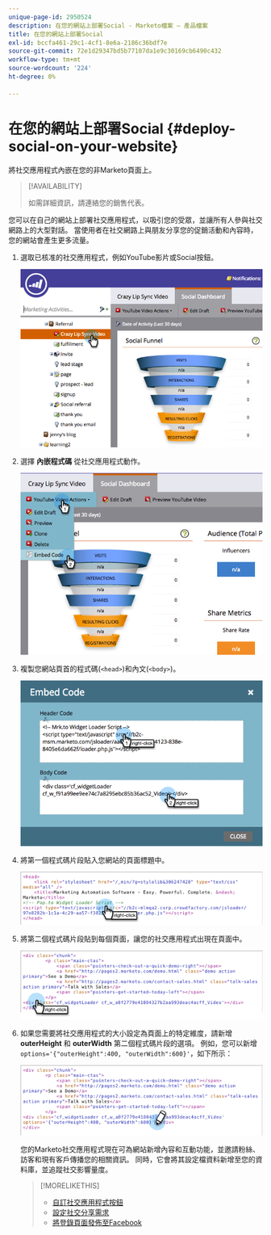 ```yaml
---
unique-page-id: 2950524
description: 在您的網站上部署Social - Marketo檔案 — 產品檔案
title: 在您的網站上部署Social
exl-id: bccfa461-29c1-4cf1-8e6a-2186c36bdf7e
source-git-commit: 72e1d29347bd5b77107da1e9c30169cb6490c432
workflow-type: tm+mt
source-wordcount: '224'
ht-degree: 0%

---
```


# 在您的網站上部署Social {#deploy-social-on-your-website}

將社交應用程式內嵌在您的非Marketo頁面上。

>[!AVAILABILITY]
>
>如需詳細資訊，請連絡您的銷售代表。

您可以在自己的網站上部署社交應用程式，以吸引您的受眾，並讓所有人參與社交網路上的大型對話。 當使用者在社交網路上與朋友分享您的促銷活動和內容時，您的網站會產生更多流量。

1. 選取已核准的社交應用程式，例如YouTube影片或Social按鈕。

   ![](assets/image2015-5-12-11-3a43-3a24.png)

1. 選擇 **內嵌程式碼** 從社交應用程式動作。

   ![](assets/image2015-5-12-12-3a59-3a46.png)

1. 複製您網站頁首的程式碼(`<head>`)和內文(`<body>`)。

   ![](assets/image2015-5-12-13-3a3-3a34.png)

1. 將第一個程式碼片段貼入您網站的頁面標題中。

   ![](assets/socialonsite-embedhead.png)

1. 將第二個程式碼片段貼到每個頁面，讓您的社交應用程式出現在頁面中。

   ![](assets/socialonsite-embedwidget.png)

1. 如果您需要將社交應用程式的大小設定為頁面上的特定維度，請新增 **outerHeight** 和 **outerWidth** 第二個程式碼片段的選項。 例如，您可以新增 `options='{"outerHeight":400, "outerWidth":600}'`，如下所示：

   ![](assets/socialonsite-resizewidget2.png)

   您的Marketo社交應用程式現在可為網站新增內容和互動功能，並邀請粉絲、訪客和現有客戶傳播您的相關資訊。 同時，它會將其設定檔資料新增至您的資料庫，並追蹤社交影響量度。

   >[!MORELIKETHIS]
   >
   >* [自訂社交應用程式按鈕](/help/marketo/product-docs/demand-generation/social/configuring-social-actions/customize-social-app-button.md)
   >* [設定社交分享需求](/help/marketo/product-docs/demand-generation/social/social-functions/set-social-share-requirement.md)
   >* [將登錄頁面發佈至Facebook](/help/marketo/product-docs/demand-generation/facebook/publish-landing-pages-to-facebook.md)

